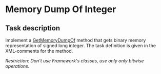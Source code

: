 # Memory Dump Of Integer

## Task description

Implement a [GetMemoryDumpOf](BinaryRepresentation/BitsManipulation.cs#L12) method that gets binary memory representation of signed long integer. The task definition is given in the XML-comments for the method.

_Restriction: Don't use Framework's classes, use only only bitwise operations._